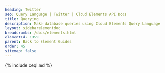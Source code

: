 ```yaml
---
heading: Twitter
seo: Query Language | Twitter | Cloud Elements API Docs
title: Querying
description: Make database queries using Cloud Elements Query Language.
layout: sidebarelementdoc
breadcrumbs: /docs/elements.html
elementId: 1359
parent: Back to Element Guides
order: 45
sitemap: false
---
```


{% include ceql.md %}
